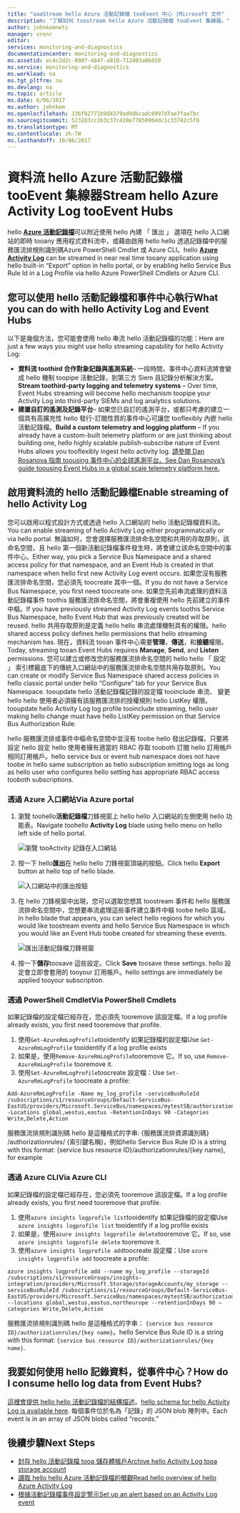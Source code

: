 ```yaml
---
title: "aaaStream hello Azure 活動記錄檔 tooEvent 中心 |Microsoft 文件"
description: "了解如何 toostream hello Azure 活動記錄檔 tooEvent 集線器。"
author: johnkemnetz
manager: orenr
editor: 
services: monitoring-and-diagnostics
documentationcenter: monitoring-and-diagnostics
ms.assetid: ec4c2d2c-8907-484f-a910-712403a06829
ms.service: monitoring-and-diagnostics
ms.workload: na
ms.tgt_pltfrm: na
ms.devlang: na
ms.topic: article
ms.date: 6/06/2017
ms.author: johnkem
ms.openlocfilehash: 336f92771b9d4379ad9dbcadc6997dfae7fae7bc
ms.sourcegitcommit: 523283cc1b3c37c428e77850964dc1c33742c5f0
ms.translationtype: MT
ms.contentlocale: zh-TW
ms.lasthandoff: 10/06/2017
---
```

# <a name="stream-hello-azure-activity-log-tooevent-hubs"></a><span data-ttu-id="da4c6-103">資料流 hello Azure 活動記錄檔 tooEvent 集線器</span><span class="sxs-lookup"><span data-stu-id="da4c6-103">Stream hello Azure Activity Log tooEvent Hubs</span></span>
<span data-ttu-id="da4c6-104">hello [ **Azure 活動記錄檔**](monitoring-overview-activity-logs.md)可以附近使用 hello 內建 「 匯出 」 選項在 hello 入口網站的即時 tooany 應用程式資料流中，或藉由啟用 hello hello 透過記錄檔中的服務匯流排規則識別碼Azure PowerShell Cmdlet 或 Azure CLI。</span><span class="sxs-lookup"><span data-stu-id="da4c6-104">hello [**Azure Activity Log**](monitoring-overview-activity-logs.md) can be streamed in near real time tooany application using hello built-in “Export” option in hello portal, or by enabling hello Service Bus Rule Id in a Log Profile via hello Azure PowerShell Cmdlets or Azure CLI.</span></span>

## <a name="what-you-can-do-with-hello-activity-log-and-event-hubs"></a><span data-ttu-id="da4c6-105">您可以使用 hello 活動記錄檔和事件中心執行</span><span class="sxs-lookup"><span data-stu-id="da4c6-105">What you can do with hello Activity Log and Event Hubs</span></span>
<span data-ttu-id="da4c6-106">以下是幾個方法，您可能會使用 hello 串流 hello 活動記錄檔的功能：</span><span class="sxs-lookup"><span data-stu-id="da4c6-106">Here are just a few ways you might use hello streaming capability for hello Activity Log:</span></span>

* <span data-ttu-id="da4c6-107">**資料流 toothird 合作對象記錄與遙測系統**– 一段時間，事件中心資料流將會變成 hello 機制 toopipe 活動記錄，到第三方 Siem 且記錄分析解決方案。</span><span class="sxs-lookup"><span data-stu-id="da4c6-107">**Stream toothird-party logging and telemetry systems** – Over time, Event Hubs streaming will become hello mechanism toopipe your Activity Log into third-party SIEMs and log analytics solutions.</span></span>
* <span data-ttu-id="da4c6-108">**建置自訂的遙測及記錄平台**– 如果您已自訂的遙測平台，或都只考慮的建立一個具有高擴充性 hello 發行-訂閱性質的事件中心可讓您 tooflexibly 內嵌 hello活動記錄檔。</span><span class="sxs-lookup"><span data-stu-id="da4c6-108">**Build a custom telemetry and logging platform** – If you already have a custom-built telemetry platform or are just thinking about building one, hello highly scalable publish-subscribe nature of Event Hubs allows you tooflexibly ingest hello activity log.</span></span> [<span data-ttu-id="da4c6-109">請參閱 Dan Rosanova 指南 toousing 事件中心的全球遙測平台。</span><span class="sxs-lookup"><span data-stu-id="da4c6-109">See Dan Rosanova’s guide toousing Event Hubs in a global scale telemetry platform here.</span></span>](https://azure.microsoft.com/documentation/videos/build-2015-designing-and-sizing-a-global-scale-telemetry-platform-on-azure-event-Hubs/)

## <a name="enable-streaming-of-hello-activity-log"></a><span data-ttu-id="da4c6-110">啟用資料流的 hello 活動記錄檔</span><span class="sxs-lookup"><span data-stu-id="da4c6-110">Enable streaming of hello Activity Log</span></span>
<span data-ttu-id="da4c6-111">您可以啟用以程式設計方式或透過 hello 入口網站的 hello 活動記錄檔資料流。</span><span class="sxs-lookup"><span data-stu-id="da4c6-111">You can enable streaming of hello Activity Log either programmatically or via hello portal.</span></span> <span data-ttu-id="da4c6-112">無論如何，您會選擇服務匯流排命名空間和共用的存取原則，該命名空間，且 hello 第一個新活動記錄檔事件發生時，將會建立該命名空間中的事件中心。</span><span class="sxs-lookup"><span data-stu-id="da4c6-112">Either way, you pick a Service Bus Namespace and a shared access policy for that namespace, and an Event Hub is created in that namespace when hello first new Activity Log event occurs.</span></span> <span data-ttu-id="da4c6-113">如果您沒有服務匯流排命名空間，您必須先 toocreate 其中一個。</span><span class="sxs-lookup"><span data-stu-id="da4c6-113">If you do not have a Service Bus Namespace, you first need toocreate one.</span></span> <span data-ttu-id="da4c6-114">如果您先前串流處理的資料活動記錄檔事件 toothis 服務匯流排命名空間，將會重複使用 hello 先前建立的事件中樞。</span><span class="sxs-lookup"><span data-stu-id="da4c6-114">If you have previously streamed Activity Log events toothis Service Bus Namespace, hello Event Hub that was previously created will be reused.</span></span> <span data-ttu-id="da4c6-115">hello 共用存取原則是定義 hello hello 串流處理機制具有的權限。</span><span class="sxs-lookup"><span data-stu-id="da4c6-115">hello shared access policy defines hello permissions that hello streaming mechanism has.</span></span> <span data-ttu-id="da4c6-116">現在，資料流 tooan 事件中心需要**管理**，**傳送**，和**接聽**權限。</span><span class="sxs-lookup"><span data-stu-id="da4c6-116">Today, streaming tooan Event Hubs requires **Manage**, **Send**, and **Listen** permissions.</span></span> <span data-ttu-id="da4c6-117">您可以建立或修改您的服務匯流排命名空間的 hello hello 「 設定 」 索引標籤底下的傳統入口網站中的服務匯流排命名空間共用存取原則。</span><span class="sxs-lookup"><span data-stu-id="da4c6-117">You can create or modify Service Bus Namespace shared access policies in hello classic portal under hello “Configure” tab for your Service Bus Namespace.</span></span> <span data-ttu-id="da4c6-118">tooupdate hello 活動記錄檔記錄的設定檔 tooinclude 串流、 變更 hello hello 使用者必須擁有該服務匯流排的授權規則 hello ListKey 權限。</span><span class="sxs-lookup"><span data-stu-id="da4c6-118">tooupdate hello Activity Log log profile tooinclude streaming, hello user making hello change must have hello ListKey permission on that Service Bus Authorization Rule.</span></span>

<span data-ttu-id="da4c6-119">hello 服務匯流排或事件中樞命名空間中並沒有 toobe hello 發出記錄檔，只要將設定 hello 設定 hello 使用者擁有適當的 RBAC 存取 tooboth 訂閱 hello 訂用帳戶相同訂用帳戶。</span><span class="sxs-lookup"><span data-stu-id="da4c6-119">hello service bus or event hub namespace does not have toobe in hello same subscription as hello subscription emitting logs as long as hello user who configures hello setting has appropriate RBAC access tooboth subscriptions.</span></span>

### <a name="via-azure-portal"></a><span data-ttu-id="da4c6-120">透過 Azure 入口網站</span><span class="sxs-lookup"><span data-stu-id="da4c6-120">Via Azure portal</span></span>
1. <span data-ttu-id="da4c6-121">瀏覽 toohello**活動記錄檔**刀鋒視窗上 hello hello 入口網站的左側使用 hello 功能表。</span><span class="sxs-lookup"><span data-stu-id="da4c6-121">Navigate toohello **Activity Log** blade using hello menu on hello left side of hello portal.</span></span>
   
    ![瀏覽 tooActivity 記錄在入口網站](./media/monitoring-overview-activity-logs/activity-logs-portal-navigate.png)
2. <span data-ttu-id="da4c6-123">按一下 hello**匯出**在 hello hello 刀鋒視窗頂端的按鈕。</span><span class="sxs-lookup"><span data-stu-id="da4c6-123">Click hello **Export** button at hello top of hello blade.</span></span>
   
    ![入口網站中的匯出按鈕](./media/monitoring-overview-activity-logs/activity-logs-portal-export.png)
3. <span data-ttu-id="da4c6-125">在 hello 刀鋒視窗中出現，您可以選取您想其 toostream 事件和 hello 服務匯流排命名空間中，您想要串流處理這些事件建立事件中樞 toobe hello 區域。</span><span class="sxs-lookup"><span data-stu-id="da4c6-125">In hello blade that appears, you can select hello regions for which you would like toostream events and hello Service Bus Namespace in which you would like an Event Hub toobe created for streaming these events.</span></span>
   
    ![匯出活動記錄檔刀鋒視窗](./media/monitoring-overview-activity-logs/activity-logs-portal-export-blade.png)
4. <span data-ttu-id="da4c6-127">按一下**儲存**toosave 這些設定。</span><span class="sxs-lookup"><span data-stu-id="da4c6-127">Click **Save** toosave these settings.</span></span> <span data-ttu-id="da4c6-128">hello 設定會立即會套用的 tooyour 訂用帳戶。</span><span class="sxs-lookup"><span data-stu-id="da4c6-128">hello settings are immediately be applied tooyour subscription.</span></span>

### <a name="via-powershell-cmdlets"></a><span data-ttu-id="da4c6-129">透過 PowerShell Cmdlet</span><span class="sxs-lookup"><span data-stu-id="da4c6-129">Via PowerShell Cmdlets</span></span>
<span data-ttu-id="da4c6-130">如果記錄檔的設定檔已經存在，您必須先 tooremove 該設定檔。</span><span class="sxs-lookup"><span data-stu-id="da4c6-130">If a log profile already exists, you first need tooremove that profile.</span></span>

1. <span data-ttu-id="da4c6-131">使用`Get-AzureRmLogProfile`tooidentify 如果記錄檔的設定檔</span><span class="sxs-lookup"><span data-stu-id="da4c6-131">Use `Get-AzureRmLogProfile` tooidentify if a log profile exists</span></span>
2. <span data-ttu-id="da4c6-132">如果是，使用`Remove-AzureRmLogProfile`tooremove 它。</span><span class="sxs-lookup"><span data-stu-id="da4c6-132">If so, use `Remove-AzureRmLogProfile` tooremove it.</span></span>
3. <span data-ttu-id="da4c6-133">使用`Set-AzureRmLogProfile`toocreate 設定檔：</span><span class="sxs-lookup"><span data-stu-id="da4c6-133">Use `Set-AzureRmLogProfile` toocreate a profile:</span></span>

```
Add-AzureRmLogProfile -Name my_log_profile -serviceBusRuleId /subscriptions/s1/resourceGroups/Default-ServiceBus-EastUS/providers/Microsoft.ServiceBus/namespaces/mytestSB/authorizationrules/RootManageSharedAccessKey -Locations global,westus,eastus -RetentionInDays 90 -Categories Write,Delete,Action
```

<span data-ttu-id="da4c6-134">服務匯流排規則識別碼 hello 是這種格式的字串: {服務匯流排資源識別碼} /authorizationrules/ {索引鍵名稱}，例如</span><span class="sxs-lookup"><span data-stu-id="da4c6-134">hello Service Bus Rule ID is a string with this format: {service bus resource ID}/authorizationrules/{key name}, for example</span></span> 

### <a name="via-azure-cli"></a><span data-ttu-id="da4c6-135">透過 Azure CLI</span><span class="sxs-lookup"><span data-stu-id="da4c6-135">Via Azure CLI</span></span>
<span data-ttu-id="da4c6-136">如果記錄檔的設定檔已經存在，您必須先 tooremove 該設定檔。</span><span class="sxs-lookup"><span data-stu-id="da4c6-136">If a log profile already exists, you first need tooremove that profile.</span></span>

1. <span data-ttu-id="da4c6-137">使用`azure insights logprofile list`tooidentify 如果記錄檔的設定檔</span><span class="sxs-lookup"><span data-stu-id="da4c6-137">Use `azure insights logprofile list` tooidentify if a log profile exists</span></span>
2. <span data-ttu-id="da4c6-138">如果是，使用`azure insights logprofile delete`tooremove 它。</span><span class="sxs-lookup"><span data-stu-id="da4c6-138">If so, use `azure insights logprofile delete` tooremove it.</span></span>
3. <span data-ttu-id="da4c6-139">使用`azure insights logprofile add`toocreate 設定檔：</span><span class="sxs-lookup"><span data-stu-id="da4c6-139">Use `azure insights logprofile add` toocreate a profile:</span></span>

```
azure insights logprofile add --name my_log_profile --storageId /subscriptions/s1/resourceGroups/insights-integration/providers/Microsoft.Storage/storageAccounts/my_storage --serviceBusRuleId /subscriptions/s1/resourceGroups/Default-ServiceBus-EastUS/providers/Microsoft.ServiceBus/namespaces/mytestSB/authorizationrules/RootManageSharedAccessKey --locations global,westus,eastus,northeurope --retentionInDays 90 –categories Write,Delete,Action
```

<span data-ttu-id="da4c6-140">服務匯流排規則識別碼 hello 是這種格式的字串： `{service bus resource ID}/authorizationrules/{key name}`。</span><span class="sxs-lookup"><span data-stu-id="da4c6-140">hello Service Bus Rule ID is a string with this format: `{service bus resource ID}/authorizationrules/{key name}`.</span></span>

## <a name="how-do-i-consume-hello-log-data-from-event-hubs"></a><span data-ttu-id="da4c6-141">我要如何使用 hello 記錄資料，從事件中心？</span><span class="sxs-lookup"><span data-stu-id="da4c6-141">How do I consume hello log data from Event Hubs?</span></span>
<span data-ttu-id="da4c6-142">[這裡會提供 hello hello 活動記錄檔的結構描述](monitoring-overview-activity-logs.md)。</span><span class="sxs-lookup"><span data-stu-id="da4c6-142">[hello schema for hello Activity Log is available here](monitoring-overview-activity-logs.md).</span></span> <span data-ttu-id="da4c6-143">每個事件位於名為「記錄」的 JSON blob 陣列中。</span><span class="sxs-lookup"><span data-stu-id="da4c6-143">Each event is in an array of JSON blobs called “records.”</span></span>

## <a name="next-steps"></a><span data-ttu-id="da4c6-144">後續步驟</span><span class="sxs-lookup"><span data-stu-id="da4c6-144">Next Steps</span></span>
* [<span data-ttu-id="da4c6-145">封存 hello 活動記錄檔 tooa 儲存體帳戶</span><span class="sxs-lookup"><span data-stu-id="da4c6-145">Archive hello Activity Log tooa storage account</span></span>](monitoring-archive-activity-log.md)
* [<span data-ttu-id="da4c6-146">讀取 hello hello Azure 活動記錄檔的概觀</span><span class="sxs-lookup"><span data-stu-id="da4c6-146">Read hello overview of hello Azure Activity Log</span></span>](monitoring-overview-activity-logs.md)
* [<span data-ttu-id="da4c6-147">根據活動記錄檔事件設定警示</span><span class="sxs-lookup"><span data-stu-id="da4c6-147">Set up an alert based on an Activity Log event</span></span>](insights-auditlog-to-webhook-email.md)

